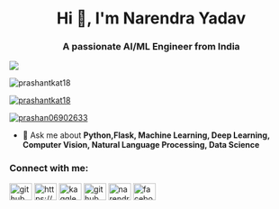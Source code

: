 <h1 align="center">Hi 👋, I'm Narendra Yadav</h1>
<h3 align="center">A passionate  AI/ML Engineer from India</h3>
<img align="center" src="https://user-images.githubusercontent.com/44065405/111357396-4762fb00-86af-11eb-9e10-a85de2046614.gif" width"1200px"/>
<p align="left"> <img src="https://komarev.com/ghpvc/?username=prashantkat18&label=Profile%20views&color=0e75b6&style=flat" alt="prashantkat18" /> </p>

<p align="left"> <a href="https://github.com/ryo-ma/github-profile-trophy"><img src="https://github-profile-trophy.vercel.app/?username=prashantkat18" alt="prashantkat18" /></a> </p>

<p align="left"> <a href="https://twitter.com/NARENDR93012855?s=08" target="blank"><img src="https://img.shields.io/twitter/follow/prashan06902633?logo=twitter&style=for-the-badge" alt="prashan06902633" /></a> </p>

- 💬 Ask me about **Python,Flask, Machine Learning, Deep Learning, Computer Vision, Natural Language Processing, Data Science**

<h3 align="left">Connect with me:</h3>
<p align="left">
  <a href="https://github.com/Narendratezu" target="blank"><img align="center" src="https://cdn.jsdelivr.net/npm/simple-icons@3.0.1/icons/github.svg" alt="github" height="30" width="40" /></a>
<a href="https://www.linkedin.com/in/narendra-yadav-a9384511b/" target="blank"><img align="center" src="https://cdn.jsdelivr.net/npm/simple-icons@3.0.1/icons/linkedin.svg" alt="https://www.linkedin.com/in/narendra-yadav-a9384511b/" height="30" width="40" /></a>
  <a href="https://www.kaggle.com/narendratezu" target="blank"><img align="center" src="https://cdn.jsdelivr.net/npm/simple-icons@3.0.1/icons/kaggle.svg" alt="kaggle" height="30" width="40" /></a>
  <a href="https://leetcode.com/Narendratezu/" target="blank"><img align="center" src="https://cdn.jsdelivr.net/npm/simple-icons@3.0.1/icons/leetcode.svg" alt="github" height="30" width="40" /></a>
<a href="https://twitter.com/NARENDR93012855" target="blank"><img align="center" src="https://cdn.jsdelivr.net/npm/simple-icons@3.0.1/icons/twitter.svg" alt="narendr93012855" height="30" width="40" /></a>
<a href="https://www.facebook.com/profile.php?id=100074678946435" target="blank"><img align="center" src="https://cdn.jsdelivr.net/npm/simple-icons@3.0.1/icons/facebook.svg" alt="facebook.com/profile.php?id=100074678946435" height="30" width="40" /></a>
  
</p>
